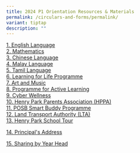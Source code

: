 ```yaml
---
title: 2024 P1 Orientation Resources & Materials
permalink: /circulars-and-forms/permalink/
variant: tiptap
description: ""
---
```

<p><a href="/files/1__English_Language.pdf" rel="noopener noreferrer nofollow" target="_blank">1. English Language</a><br><a href="/files/2__Mathematics.pdf" rel="noopener noreferrer nofollow" target="_blank">2. Mathematics</a><br><a href="/files/3a__Chinese_Language.pdf" rel="noopener noreferrer nofollow" target="_blank">3. Chinese Language</a><br><a href="/files/3b__Malay_Language.pdf" rel="noopener noreferrer nofollow" target="_blank">4. Malay Language</a><br><a href="/files/3c__Tamil_Language.pdf" rel="noopener noreferrer nofollow" target="_blank">5. Tamil Language</a><br><a href="/files/4__Learning_for_Life_Programme__LLP_.pdf" rel="noopener noreferrer nofollow" target="_blank">6. Learning for Life Programme</a><br><a href="/files/5__Art_and_Music.pdf" rel="noopener noreferrer nofollow" target="_blank">7. Art and Music</a><br><a href="/files/6__Programme_for_Active_Learning__PAL_.pdf" rel="noopener noreferrer nofollow" target="_blank">8. Programme for Active Learning</a><br><a href="/files/P1_Orientation_Slides_ICT_2024.pdf" rel="noopener noreferrer nofollow" target="_blank">9. Cyber Wellness </a><br><a href="/files/7__Henry_Park_Parents__Association__HPPA_.pdf" rel="noopener noreferrer nofollow" target="_blank">10. Henry Park Parents Association (HPPA)</a><br><a href="/files/8__POSB_Smart_Buddy_Programme.pdf" rel="noopener noreferrer nofollow" target="_blank">11. POSB Smart Buddy Programme</a><br><a href="/files/9__Land_Transport_Authority__LTA_.pdf" rel="noopener noreferrer nofollow" target="_blank">12. Land Transport Authority (LTA)</a><br><a href="https://www.youtube.com/watch?v=cViy33s3Xi0" rel="noopener noreferrer nofollow" target="_blank">13. Henry Park School Tour</a></p><p><a href="/files/Principal_s_Address.pdf" rel="noopener noreferrer nofollow" target="_blank">14. Principal's Address</a></p><p><a href="/files/Sharing_by_Year_Head.pdf" rel="noopener noreferrer nofollow" target="_blank">15. Sharing by Year Head</a></p>